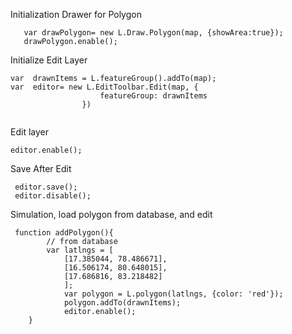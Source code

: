 Initialization Drawer for Polygon

```
   var drawPolygon= new L.Draw.Polygon(map, {showArea:true});
   drawPolygon.enable();
```


Initialize Edit Layer

```
var  drawnItems = L.featureGroup().addTo(map);
var  editor= new L.EditToolbar.Edit(map, {
					featureGroup: drawnItems
				})
        
```

Edit layer
```
editor.enable();
```

Save After Edit
```
 editor.save();
 editor.disable();  
```

Simulation, load polygon from database, and edit

```
 function addPolygon(){
        // from database
        var latlngs = [
            [17.385044, 78.486671],
            [16.506174, 80.648015],
            [17.686816, 83.218482]
            ];
            var polygon = L.polygon(latlngs, {color: 'red'});
            polygon.addTo(drawnItems);
            editor.enable();  
    }
```    
